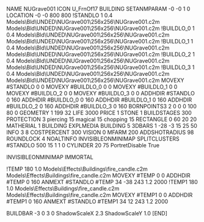 NAME NUGrave001
ICON U_FrnOf17
BUILDING
SETANMPARAM -0 -0 1 0
LOCATION -0 -0 800 800
!STANDLO      1 0.4 Models\Bld\UNDED\NUGrave001\256x256\NUGrave001.c2m Models\Bld\UNDED\NUGrave001\256x256\NUGrave001.c2m 
!BUILDLO_0    1 0.4 Models\Bld\UNDED\NUGrave001\256x256\NUGrave001.c2m Models\Bld\UNDED\NUGrave001\256x256\NUGrave001.c2m 
!BUILDLO_1    1 0.4 Models\Bld\UNDED\NUGrave001\256x256\NUGrave001.c2m Models\Bld\UNDED\NUGrave001\256x256\NUGrave001.c2m 
!BUILDLO_2    1 0.4 Models\Bld\UNDED\NUGrave001\256x256\NUGrave001.c2m Models\Bld\UNDED\NUGrave001\256x256\NUGrave001.c2m 
!BUILDLO_3    1 0.4 Models\Bld\UNDED\NUGrave001\256x256\NUGrave001.c2m Models\Bld\UNDED\NUGrave001\256x256\NUGrave001.c2m 
MOVEXY #STANDLO    0 0
MOVEXY #BUILDLO_0  0 0
MOVEXY #BUILDLO_1  0 0
MOVEXY #BUILDLO_2  0 0
MOVEXY #BUILDLO_3  0 0
ADDHDIR #STANDLO 0 160
ADDHDIR #BUILDLO_0 0 160
ADDHDIR #BUILDLO_1 0 160
ADDHDIR #BUILDLO_2 0 160
ADDHDIR #BUILDLO_3 0 160
BORNPOINTS3 2 0 0 0 100 80 0
GEOMETRY 1 199 32
LIFE     3000
PRICE 1 STONE 1
BUILDSTAGES 300
PROTECTION 3 piercing 15 magical 15 chopping 15
RECTANGLE    0 60 20 20
MATHERIAL 1 BUILDING
EXPLMEDIA BUILDING 5
3DBARS 1 -28 -3 15 25 50
INFO 3 8
COSTPERCENT 300
VISION 0
MFARM 200
ADDSHOTRADIUS 98
ROUNDLOCK 4
NOALTINFO
INVISIBLEONMINIMAP
SPLITCLUSTERS #STANDLO 500 15 1 1 0
CYLINDER 20 75
PortretDisable True

INVISIBLEONMINIMAP
IMMORTAL

!TEMP 180 1.0 Models\Effects\Buildings\fire_candle.c2m Models\Effects\Buildings\fire_candle.c2m
MOVEXY  #TEMP 0 0
ADDHDIR #TEMP 0 160
ANMEXT #STANDLO #TEMP 34 -38 243 1.2 2000
!TEMP1 180 1.0 Models\Effects\Buildings\fire_candle.c2m Models\Effects\Buildings\fire_candle.c2m
MOVEXY  #TEMP1 0 0
ADDHDIR #TEMP1 0 160
ANMEXT #STANDLO #TEMP1 34 12 243 1.2 2000

BUILDBAR -3 0 3 0
ShadowScaleX 2.3
ShadowScaleY 1.0
[END]
